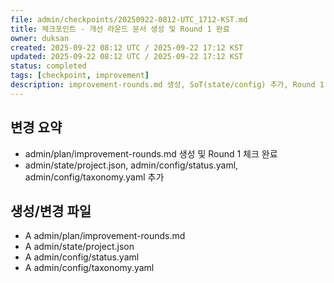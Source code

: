 ```yaml
---
file: admin/checkpoints/20250922-0812-UTC_1712-KST.md
title: 체크포인트 - 개선 라운드 문서 생성 및 Round 1 완료
owner: duksan
created: 2025-09-22 08:12 UTC / 2025-09-22 17:12 KST
updated: 2025-09-22 08:12 UTC / 2025-09-22 17:12 KST
status: completed
tags: [checkpoint, improvement]
description: improvement-rounds.md 생성, SoT(state/config) 추가, Round 1 체크 완료
---
```


## 변경 요약
- admin/plan/improvement-rounds.md 생성 및 Round 1 체크 완료
- admin/state/project.json, admin/config/status.yaml, admin/config/taxonomy.yaml 추가

## 생성/변경 파일
- A admin/plan/improvement-rounds.md
- A admin/state/project.json
- A admin/config/status.yaml
- A admin/config/taxonomy.yaml
